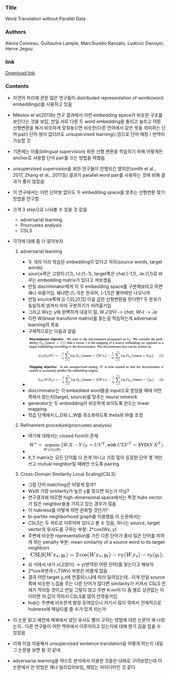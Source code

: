 ### Title
Word Translation without Parallel Data

### Authors
Alexis Conneau, Guillaume Lample, Marc’Aurelio Ranzato, Ludovic Denoyer, Herve Jegou

### link
[Download link](https://arxiv.org/pdf/1710.04087.pdf)

### Contents
- 자연어 처리에 관한 많은 연구들이 distributed representation of words(word embeddings)를 사용하고 있음
- Mikolov et al(2013b) 연구 결과에서 이런 embedding space가 비슷한 구조를 보인다는 것을 보임, 만일 서로 다른 두 word embedding을 돌리고 늘리고 여튼 선형변환을 해서 비슷하게 맞춰놓으면 비슷한(다른 언어에서 같은 뜻을 의미하는 단어 pair) 단어 쌍이 없더라도 unsupervised learning느낌으로 단어 매칭 / 번역이 가능할 것
- 기존에는 이를(bilingual supervision) 위한 선형 변환을 학습히기 위해 어떻게든 anchor로 사용할 단어 pair를 쓰는 방법을 택했음
- unsupervised supervision을 위한 연구들이 진행되긴 했지만(smith et al., 2017, Zhang et al., 2017등) 결과가 parallel word pair를 사용하는 것에 비해 결과가 좋지 않았음
- 이 연구에서는 이런 단어쌍 없이도 두 embedding space를 맞추는 선형변환 찾기 방법을 연구함
- 크게 3 step으로 나눠볼 수 있을 것 같음
    - adversarial learning
    - Procrustes analysis
    - CSLS
- 각각에 대해 좀 더 알아보자
    1. adversarial learning
        - 두 개의 미리 학습된 embedding이 있다고 하자(source words, target words)
        - source쪽은 고양이:(1,1), 나:(1,-1), target쪽은 chat:(-1,1), Je:(1,1)로 바꾸는 embedding matrix가 있다고 쳐보겠음
        - 만일 discriminator에게 이 두 embedding space를 구분해보라고 하면 꽤나 쉬울거임, 왜냐면 (1,-1)은 한국어, (-1,1)은 불어에만 나오니까
        - 만일 source쪽에 [[-1,0],[0,1]] 이걸 곱한 선형변환을 한다면? 두 분포가 동일하게 생겨서 아마 구분하기가 어려울거임
        - 그리고 Wx는 y에 완벽하게 대응이 됨, W*고양이 -> chat, W*나 -> Je
        - 이런 W(linear transform matrix)를 찾는걸 학습하는게 adversarial learning의 목표
        - 구체적으로는 다음과 같음
        - ![image](../image/171111.png)
        - discriminator는 각 embedded word들을 input으로 받았을 때에 어떤 쪽에서 왔는지(target, source)를 맞추는 neural network
        - generator는 두 embedding이 비슷하게 보이도록 만드는 linear mapping
        - 학습 단계에서 L_D와 L_W를 최소화하도록 theta와 W를 조정
        
    1. Refinement procedure(procrustes analysis)
        - 여기에 대해서는 closed form이 존재
        - ![image](../image/171111_1.png)
        - X,Y matrix는 모든 단어를 다 쓴게 아니고 가장 많이 등장한 단어 몇 개만 쓰고 mutual neighbor일 때에만 쓰도록 pairing
    
    1. Cross-Domain Similarity Local Scaling(CSLS)
        - 그럼 단어 matching은 어떻게 할까?
        - Wx와 가장 similarity가 높은 y를 찾으면 되는거 아님?
        - 연구결과에 따르면 high-dimensional space에서는 특정 *hubs* vector가 많은 neighbor들을 가지고 있는 경우가 많음
        - 이 hubness를 어떻게 하면 완화할 것인가?
        - bi-partite neighborhood graph를 이용했음 이 논문에서는
        - CSLS는 두 파트로 이루어져 있다고 볼 수 있음, 하나는 source, target vector의 유사도를 구하는 부분: 2*cos(Wx, y)
        - 주변에 비슷한 representation를 가진 다른 단어가 졸라 많은 단어를 피하게 하는 penalty 부분: mean similarity of a source word to its target neighbors
        - ![image](../image/171111_2.png)
        - 요 식에서 내가 x(고양이) -> y(변역된 어떤 단어)를 찾는다고 해보자
        - 2*cos부분과 r_T(Wx) 부분은 바뀔게 없음
        - 결국 어떤 target y_t에 연결되느냐에 따라 달려있는데.. 이게 만일 source쪽에 비슷한 느낌을 주는 다른 단어가 많다면 similarity가 커져서 CSLS 전체가 작아질 것이고 만일 그렇지 않고 주변 K-nn이 다 좀 별로 상관없는 아이라면 저 값이 작아서 CSLS를 많이 안깎을거임
        - hub는 주변에 비슷한게 왕창 모여있으니 저기서 많이 깎여서 전체적으로 hubness에 페널티를 줄 수가 있게 되는거
        
- 이 논문 읽고 예전에 페북에서 냈던 유사도 빨리 구하는 방법에 대한 논문이 왜 나왔는지.. 다른 연구들이 어떤 맥락에서 이루어지고 있는지에 대해 뭔가 감을 잡을 수 있었음
- 이제 이걸 이용해서 unsupervised sentence translation을 어떻게 하는지 내일 그 논문을 보면 될 것 같네
- adversarial learning을 텍스트 분석에서 이용한 것들은 대체로 구려보였는데 이 논문에서 쓴 방법은 꽤나 일리있어보임, 재밌는 아이디어인 것 같다